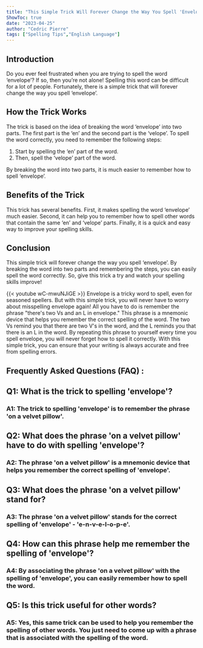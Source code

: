 ```yaml
---
title: "This Simple Trick Will Forever Change the Way You Spell 'Envelope'!"
ShowToc: true 
date: "2023-04-25"
author: "Cedric Pierre" 
tags: ["Spelling Tips","English Language"]
---
```

## Introduction

Do you ever feel frustrated when you are trying to spell the word ‘envelope’? If so, then you’re not alone! Spelling this word can be difficult for a lot of people. Fortunately, there is a simple trick that will forever change the way you spell ‘envelope’. 

## How the Trick Works

The trick is based on the idea of breaking the word ‘envelope’ into two parts. The first part is the ‘en’ and the second part is the ‘velope’. To spell the word correctly, you need to remember the following steps: 

1. Start by spelling the ‘en’ part of the word.
2. Then, spell the ‘velope’ part of the word.

By breaking the word into two parts, it is much easier to remember how to spell ‘envelope’.

## Benefits of the Trick

This trick has several benefits. First, it makes spelling the word ‘envelope’ much easier. Second, it can help you to remember how to spell other words that contain the same ‘en’ and ‘velope’ parts. Finally, it is a quick and easy way to improve your spelling skills. 

## Conclusion

This simple trick will forever change the way you spell ‘envelope’. By breaking the word into two parts and remembering the steps, you can easily spell the word correctly. So, give this trick a try and watch your spelling skills improve!

{{< youtube wC-mwuNJiGE >}} 
Envelope is a tricky word to spell, even for seasoned spellers. But with this simple trick, you will never have to worry about misspelling envelope again! All you have to do is remember the phrase "there's two Vs and an L in envelope." This phrase is a mnemonic device that helps you remember the correct spelling of the word. The two Vs remind you that there are two V's in the word, and the L reminds you that there is an L in the word. By repeating this phrase to yourself every time you spell envelope, you will never forget how to spell it correctly. With this simple trick, you can ensure that your writing is always accurate and free from spelling errors.

## Frequently Asked Questions (FAQ) :
<h2>Q1: What is the trick to spelling 'envelope'?</h2>

<h3>A1: The trick to spelling 'envelope' is to remember the phrase 'on a velvet pillow'.</h3>

<h2>Q2: What does the phrase 'on a velvet pillow' have to do with spelling 'envelope'?</h2>

<h3>A2: The phrase 'on a velvet pillow' is a mnemonic device that helps you remember the correct spelling of 'envelope'.</h3>

<h2>Q3: What does the phrase 'on a velvet pillow' stand for?</h2>

<h3>A3: The phrase 'on a velvet pillow' stands for the correct spelling of 'envelope' - 'e-n-v-e-l-o-p-e'.</h3>

<h2>Q4: How can this phrase help me remember the spelling of 'envelope'?</h2>

<h3>A4: By associating the phrase 'on a velvet pillow' with the spelling of 'envelope', you can easily remember how to spell the word.</h3>

<h2>Q5: Is this trick useful for other words?</h2>

<h3>A5: Yes, this same trick can be used to help you remember the spelling of other words. You just need to come up with a phrase that is associated with the spelling of the word.</h3>





